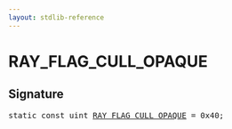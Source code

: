 ```yaml
---
layout: stdlib-reference
---
```


# RAY_FLAG_CULL_OPAQUE

## Signature
<pre>
<span class='code_keyword'>static</span> <span class='code_keyword'>const</span> uint <a href="/stdlib-reference/global-decls/RAY_FLAG_CULL_OPAQUE" class="code_var">RAY_FLAG_CULL_OPAQUE</a> = 0x40;
</pre>

